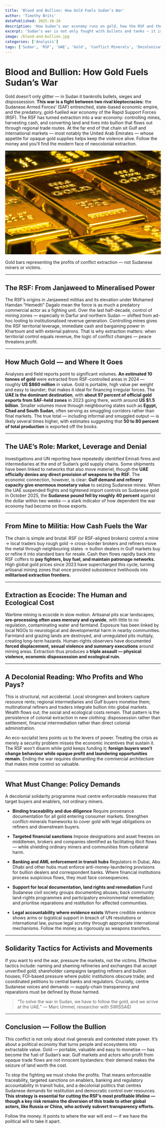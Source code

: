 ```yaml
---
title: 'Blood and Bullion: How Gold Fuels Sudan’s War'
author: 'Timothy Brits'
datePublished: 2025-10-28
description: 'How Sudan’s war economy runs on gold, how the RSF and the UAE profit from extraction, and what a decolonial, eco-social response must demand.'
excerpt: 'Sudan’s war is not only fought with bullets and tanks — it is fuelled by gold. The RSF’s control of mines and the UAE’s central role in the trade reveal how extraction, not ideology, drives modern imperial violence. To end the war, we must choke the profits and dismantle the system that turns land and lives into bullion.'
image: /blood-and-bullion.jpg
categories: ['Analysis']
tags: ['Sudan', 'RSF', 'UAE', 'Gold', 'Conflict Minerals', 'Decolonisation', 'Human Rights']
---
```


# Blood and Bullion: How Gold Fuels Sudan’s War

Gold doesn’t only glitter — in Sudan it bankrolls bullets, sieges and dispossession. **This war is a fight between two rival kleptocracies:** the Sudanese Armed Forces’ (SAF) entrenched, state-based economic empire, and the predatory, gold-fuelled war economy of the Rapid Support Forces (RSF). The RSF has turned extraction into a war economy: controlling mines, harvesting cash, and converting land and lives into bullion that flows out through regional trade routes. At the far end of that chain sit Gulf and international markets — most notably the United Arab Emirates — whose appetite for opaque gold supplies helps keep the violence alive. Follow the money and you’ll find the modern face of neocolonial extraction.

![Gold bullion](../../assets/gold-bullion.jpg)

<figcaption>Gold bars representing the profits of conflict extraction — not Sudanese miners or victims.</figcaption>

---

## The RSF: From Janjaweed to Mineralised Power

The RSF’s origins in Janjaweed militias and its elevation under Mohamed Hamdan “Hemedti” Dagalo mean the force is as much a predatory commercial actor as a fighting unit. Over the last half-decade, control of mining zones — especially in Darfur and northern Sudan — shifted from ad-hoc looting to institutionalised revenue generation. Controlling mines gives the RSF territorial leverage, immediate cash and bargaining power in Khartoum and with external patrons. That is why extraction matters: when territorial control equals revenue, the logic of conflict changes — peace threatens profit.

---

## How Much Gold — and Where It Goes

Analyses and field reports point to significant volumes. **An estimated 10 tonnes of gold** were extracted from RSF-controlled areas in 2024 — roughly **US $860 million** in value. Gold is portable, high value per weight and easy to launder; that makes it ideal for financing irregular forces.
The **UAE is the dominant destination**, with **about 97 percent of official gold exports from SAF-held zones** in 2023 going there, worth around **US $1.5 billion**. Smaller volumes move through neighbouring states such as **Egypt, Chad and South Sudan**, often serving as smuggling corridors rather than final markets. The true total — including informal and smuggled output — is likely several times higher, with estimates suggesting that **50 to 80 percent of total production** is exported off the books.

---

## The UAE’s Role: Market, Leverage and Denial

Investigations and UN reporting have repeatedly identified Emirati firms and intermediaries at the end of Sudan’s gold supply chains. Some shipments have been linked to networks that also move materiel, though the **UAE officially denies any direct provision of weapons to the RSF.**
The economic connection, however, is clear: **Gulf demand and refinery capacity give enormous monetary value** to seizing Sudanese mines. When the UAE suspended flights and tightened import controls on Sudanese gold in October 2025, the **Sudanese pound fell by roughly 40 percent** against the dollar within two weeks — a stark indicator of how dependent the war economy had become on those exports.

---

## From Mine to Militia: How Cash Fuels the War

The chain is simple and brutal: RSF (or RSF-aligned brokers) control a mine → local traders buy rough gold → cross-border brokers and refiners move the metal through neighbouring states → bullion dealers in Gulf markets buy or refine it into standard bars for resale.
Cash then flows rapidly back into RSF coffers to **pay fighters, buy fuel, and maintain patronage networks.** High global gold prices since 2023 have supercharged this cycle, turning artisanal mining zones that once provided subsistence livelihoods into **militarised extraction frontiers.**

---

## Extraction as Ecocide: The Human and Ecological Cost

Wartime mining is ecocide in slow motion. Artisanal pits scar landscapes; **ore-processing often uses mercury and cyanide**, with little to no regulation, contaminating water and farmland. Exposure has been linked by local NGOs to neurological and developmental harm in nearby communities. Farmland and grazing lands are destroyed, and unregulated pits multiply, creating long-term hazards.
Human-rights observers have documented **forced displacement, sexual violence and summary executions** around mining areas. Extraction thus produces a **triple assault — physical violence, economic dispossession and ecological ruin.**

---

## A Decolonial Reading: Who Profits and Who Pays?

This is structural, not accidental. Local strongmen and brokers capture resource rents; regional intermediaries and Gulf buyers monetise them; multinational refiners and traders integrate bullion into global markets. Wealth flows out; the social and ecological costs remain. That pattern is the persistence of colonial extraction in new clothing: dispossession rather than settlement, financial intermediation rather than direct colonial administration.

An eco-socialist lens points us to the levers of power. Treating the crisis as merely a security problem misses the economic incentives that sustain it. The RSF won’t disarm while gold keeps funding it; **foreign buyers won’t change behaviour while opaque profit and laundering opportunities remain.** Ending the war requires dismantling the commercial architecture that makes mine control so valuable.

---

## What Must Change: Policy Demands

A decolonial solidarity programme must centre enforceable measures that target buyers and enablers, not ordinary miners.

- **Binding traceability and due diligence**
  Require provenance documentation for all gold entering consumer markets. Strengthen conflict-minerals frameworks to cover gold with legal obligations on refiners and downstream buyers.

- **Targeted financial sanctions**
  Impose designations and asset freezes on middlemen, brokers and companies identified as facilitating illicit flows — while shielding ordinary miners and communities from collateral harm.

- **Banking and AML enforcement in transit hubs**
  Regulators in Dubai, Abu Dhabi and other hubs must enforce anti-money-laundering provisions for bullion dealers and correspondent banks. Where financial institutions process suspicious flows, they must face consequences.

- **Support for local documentation, land rights and remediation**
  Fund Sudanese civil society groups documenting abuses; back community land-rights programmes and participatory environmental remediation; and prioritise reparations and restitution for affected communities.

- **Legal accountability where evidence exists**
  Where credible evidence shows arms or logistical support in breach of UN resolutions or international law, pursue legal scrutiny through appropriate international mechanisms. Follow the money as rigorously as weapons transfers.

---

## Solidarity Tactics for Activists and Movements

If you want to end the war, pressure the markets, not the victims.
Effective tactics include: naming and shaming refineries and exchanges that accept unverified gold; shareholder campaigns targeting refiners and bullion houses; FOI-based pressure where public institutions obscure trade; and coordinated petitions to central banks and regulators.
Crucially, centre Sudanese voices and demands — supply-chain transparency and reparations must be defined by those harmed.

> “To solve the war in Sudan, we have to follow the gold, and we arrive at the UAE.”
> — Marc Ummel, researcher with SWISSAID

---

## Conclusion — Follow the Bullion

This conflict is not only about rival generals and contested state power. It’s about a political economy that turns people and ecosystems into extractable value. Gold — portable, valuable and easy to monetise — has become the fuel of Sudan’s war. Gulf markets and actors who profit from opaque trade flows are not innocent bystanders: their demand makes the seizure of land worth the cost.

To stop the fighting we must choke the profits. That means enforceable traceability, targeted sanctions on enablers, banking and regulatory accountability in transit hubs, and a decolonial politics that centres Sudanese demands for restitution and democratic control over resources. **This strategy is essential for cutting the RSF’s most profitable lifeline — though a key risk remains the diversion of this trade to other global actors, like Russia or China, who actively subvert transparency efforts.**

Follow the money. It points to where the war will end — if we have the political will to take it apart.
